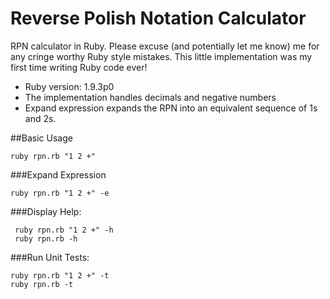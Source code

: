Reverse Polish Notation Calculator
=================================
RPN calculator in Ruby. Please excuse (and potentially let me know) me for 
any cringe worthy Ruby style mistakes. This little implementation was my
first time writing Ruby code ever!
- Ruby version: 1.9.3p0
- The implementation handles decimals and negative numbers
- Expand expression expands the RPN into an equivalent sequence of 1s and 2s.

##Basic Usage
```
ruby rpn.rb "1 2 +"
```
###Expand Expression
```
ruby rpn.rb "1 2 +" -e
```

###Display Help:
```
 ruby rpn.rb "1 2 +" -h
 ruby rpn.rb -h
```

###Run Unit Tests:
```
ruby rpn.rb "1 2 +" -t
ruby rpn.rb -t
```



